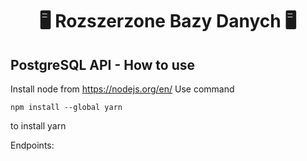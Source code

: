 # <center>🖥️ Rozszerzone Bazy Danych 🖥️</center>
## PostgreSQL API - How to use

Install node from https://nodejs.org/en/
Use command
``````
npm install --global yarn
``````
to install yarn

Endpoints: 
```jsx
```
